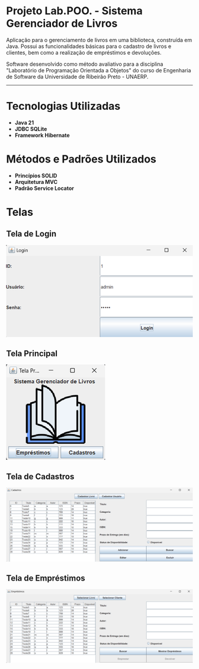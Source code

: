 # Projeto Lab.POO. - Sistema Gerenciador de Livros

Aplicação para o gerenciamento de livros em uma biblioteca, construída em Java. Possui as funcionalidades básicas para o cadastro de livros e clientes, bem como a realização de empréstimos e devoluções.

Software desenvolvido como método avaliativo para a disciplina "Laboratório de Programação Orientada a Objetos" do curso de Engenharia de Software da Universidade de Ribeirão Preto - UNAERP.

---

# Tecnologias Utilizadas
- **Java 21**
- **JDBC SQLite**
- **Framework Hibernate**

# Métodos e Padrões Utilizados
- **Princípios SOLID**
- **Arquitetura MVC**
- **Padrão Service Locator**

# Telas
## Tela de Login
<img src="https://github.com/C-Vieira/ProjetoLabPOO-SistemaBiblioteca/blob/master/imagens/ExemplosTelas/tela_login.png" />

## Tela Principal
<img src="https://github.com/C-Vieira/ProjetoLabPOO-SistemaBiblioteca/blob/master/imagens/ExemplosTelas/tela_principal.png" />

## Tela de Cadastros
<img src="https://github.com/C-Vieira/ProjetoLabPOO-SistemaBiblioteca/blob/master/imagens/ExemplosTelas/tela_cadastros.png" />

## Tela de Empréstimos
<img src="https://github.com/C-Vieira/ProjetoLabPOO-SistemaBiblioteca/blob/master/imagens/ExemplosTelas/tela_emprestimos.png" />
